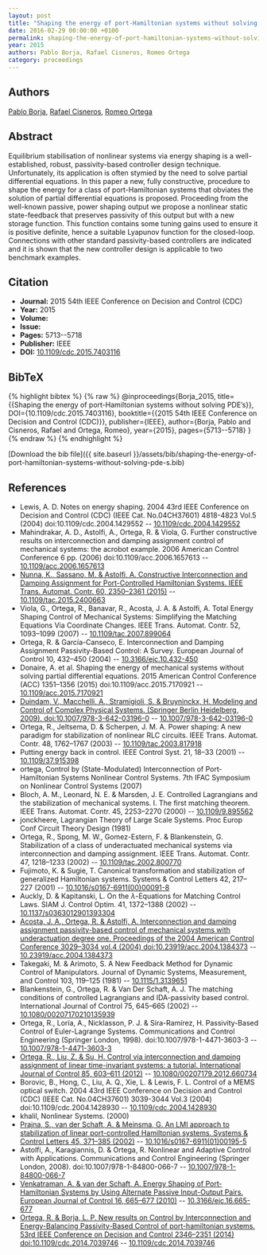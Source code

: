 ```yaml
---
layout: post
title: "Shaping the energy of port-Hamiltonian systems without solving PDE's"
date: 2016-02-29 00:00:00 +0100
permalink: shaping-the-energy-of-port-hamiltonian-systems-without-solving-pde-s
year: 2015
authors: Pablo Borja, Rafael Cisneros, Romeo Ortega
category: proceedings
---
```

 
## Authors
[Pablo Borja](authors/luis-pablo-borja), [Rafael Cisneros](authors/rafael-cisneros), [Romeo Ortega](authors/romeo-ortega)
 
## Abstract
Equilibrium stabilisation of nonlinear systems via energy shaping is a well-established, robust, passivity-based controller design technique. Unfortunately, its application is often stymied by the need to solve partial differential equations. In this paper a new, fully constructive, procedure to shape the energy for a class of port-Hamiltonian systems that obviates the solution of partial differential equations is proposed. Proceeding from the well-known passive, power shaping output we propose a nonlinear static state-feedback that preserves passivity of this output but with a new storage function. This function contains some tuning gains used to ensure it is positive definite, hence a suitable Lyapunov function for the closed-loop. Connections with other standard passivity-based controllers are indicated and it is shown that the new controller design is applicable to two benchmark examples.
 
## Citation
- **Journal:** 2015 54th IEEE Conference on Decision and Control (CDC)
- **Year:** 2015
- **Volume:** 
- **Issue:** 
- **Pages:** 5713--5718
- **Publisher:** IEEE
- **DOI:** [10.1109/cdc.2015.7403116](https://doi.org/10.1109/cdc.2015.7403116)
 
## BibTeX
{% highlight bibtex %}
{% raw %}
@inproceedings{Borja_2015,
  title={{Shaping the energy of port-Hamiltonian systems without solving PDE’s}},
  DOI={10.1109/cdc.2015.7403116},
  booktitle={{2015 54th IEEE Conference on Decision and Control (CDC)}},
  publisher={IEEE},
  author={Borja, Pablo and Cisneros, Rafael and Ortega, Romeo},
  year={2015},
  pages={5713--5718}
}
{% endraw %}
{% endhighlight %}
 
[Download the bib file]({{ site.baseurl }}/assets/bib/shaping-the-energy-of-port-hamiltonian-systems-without-solving-pde-s.bib)
 
## References
- Lewis, A. D. Notes on energy shaping. 2004 43rd IEEE Conference on Decision and Control (CDC) (IEEE Cat. No.04CH37601) 4818-4823 Vol.5 (2004) doi:10.1109/cdc.2004.1429552 -- [10.1109/cdc.2004.1429552](https://doi.org/10.1109/cdc.2004.1429552)
- Mahindrakar, A. D., Astolfi, A., Ortega, R. & Viola, G. Further constructive results on interconnection and damping assignment control of mechanical systems: the acrobot example. 2006 American Control Conference 6 pp. (2006) doi:10.1109/acc.2006.1657613 -- [10.1109/acc.2006.1657613](https://doi.org/10.1109/acc.2006.1657613)
- [Nunna, K., Sassano, M. & Astolfi, A. Constructive Interconnection and Damping Assignment for Port-Controlled Hamiltonian Systems. IEEE Trans. Automat. Contr. 60, 2350–2361 (2015)](constructive-interconnection-and-damping-assignment-for-port-controlled-hamiltonian-systems) -- [10.1109/tac.2015.2400663](https://doi.org/10.1109/tac.2015.2400663)
- Viola, G., Ortega, R., Banavar, R., Acosta, J. A. & Astolfi, A. Total Energy Shaping Control of Mechanical Systems: Simplifying the Matching Equations Via Coordinate Changes. IEEE Trans. Automat. Contr. 52, 1093–1099 (2007) -- [10.1109/tac.2007.899064](https://doi.org/10.1109/tac.2007.899064)
- Ortega, R. & García-Canseco, E. Interconnection and Damping Assignment Passivity-Based Control: A Survey. European Journal of Control 10, 432–450 (2004) -- [10.3166/ejc.10.432-450](https://doi.org/10.3166/ejc.10.432-450)
- Donaire, A. et al. Shaping the energy of mechanical systems without solving partial differential equations. 2015 American Control Conference (ACC) 1351–1356 (2015) doi:10.1109/acc.2015.7170921 -- [10.1109/acc.2015.7170921](https://doi.org/10.1109/acc.2015.7170921)
- [Duindam, V., Macchelli, A., Stramigioli, S. & Bruyninckx, H. Modeling and Control of Complex Physical Systems. (Springer Berlin Heidelberg, 2009). doi:10.1007/978-3-642-03196-0](modeling-and-control-of-complex-physical-systems) -- [10.1007/978-3-642-03196-0](https://doi.org/10.1007/978-3-642-03196-0)
- Ortega, R., Jeltsema, D. & Scherpen, J. M. A. Power shaping: A new paradigm for stabilization of nonlinear RLC circuits. IEEE Trans. Automat. Contr. 48, 1762–1767 (2003) -- [10.1109/tac.2003.817918](https://doi.org/10.1109/tac.2003.817918)
- Putting energy back in control. IEEE Control Syst. 21, 18–33 (2001) -- [10.1109/37.915398](https://doi.org/10.1109/37.915398)
- ortega, Control by (State-Modulated) Interconnection of Port-Hamiltonian Systems Nonlinear Control Systems. 7th IFAC Symposium on Nonlinear Control Systems (2007)
- Bloch, A. M., Leonard, N. E. & Marsden, J. E. Controlled Lagrangians and the stabilization of mechanical systems. I. The first matching theorem. IEEE Trans. Automat. Contr. 45, 2253–2270 (2000) -- [10.1109/9.895562](https://doi.org/10.1109/9.895562)
- jonckheere, Lagrangian Theory of Large Scale Systems. Proc Europ Conf Circuit Theory Design (1981)
- Ortega, R., Spong, M. W., Gomez-Estern, F. & Blankenstein, G. Stabilization of a class of underactuated mechanical systems via interconnection and damping assignment. IEEE Trans. Automat. Contr. 47, 1218–1233 (2002) -- [10.1109/tac.2002.800770](https://doi.org/10.1109/tac.2002.800770)
- Fujimoto, K. & Sugie, T. Canonical transformation and stabilization of generalized Hamiltonian systems. Systems &amp; Control Letters 42, 217–227 (2001) -- [10.1016/s0167-6911(00)00091-8](https://doi.org/10.1016/s0167-6911(00)00091-8)
- Auckly, D. & Kapitanski, L. On the $\lambda$-Equations for Matching Control Laws. SIAM J. Control Optim. 41, 1372–1388 (2002) -- [10.1137/s0363012901393304](https://doi.org/10.1137/s0363012901393304)
- [Acosta, J. A., Ortega, R. & Astolfi, A. Interconnection and damping assignment passivity-based control of mechanical systems with underactuation degree one. Proceedings of the 2004 American Control Conference 3029–3034 vol.4 (2004) doi:10.23919/acc.2004.1384373](interconnection-and-damping-assignment-passivity-based-control-of-mechanical-systems-with-underactuation-degree-one) -- [10.23919/acc.2004.1384373](https://doi.org/10.23919/acc.2004.1384373)
- Takegaki, M. & Arimoto, S. A New Feedback Method for Dynamic Control of Manipulators. Journal of Dynamic Systems, Measurement, and Control 103, 119–125 (1981) -- [10.1115/1.3139651](https://doi.org/10.1115/1.3139651)
- Blankenstein, G., Ortega, R. & Van Der Schaft, A. J. The matching conditions of controlled Lagrangians and IDA-passivity based control. International Journal of Control 75, 645–665 (2002) -- [10.1080/00207170210135939](https://doi.org/10.1080/00207170210135939)
- Ortega, R., Loría, A., Nicklasson, P. J. & Sira-Ramírez, H. Passivity-Based Control of Euler-Lagrange Systems. Communications and Control Engineering (Springer London, 1998). doi:10.1007/978-1-4471-3603-3 -- [10.1007/978-1-4471-3603-3](https://doi.org/10.1007/978-1-4471-3603-3)
- [Ortega, R., Liu, Z. & Su, H. Control via interconnection and damping assignment of linear time-invariant systems: a tutorial. International Journal of Control 85, 603–611 (2012)](control-via-interconnection-and-damping-assignment-of-linear-time-invariant-systems-a-tutorial) -- [10.1080/00207179.2012.660734](https://doi.org/10.1080/00207179.2012.660734)
- Borovic, B., Hong, C., Liu, A. Q., Xie, L. & Lewis, F. L. Control of a MEMS optical switch. 2004 43rd IEEE Conference on Decision and Control (CDC) (IEEE Cat. No.04CH37601) 3039-3044 Vol.3 (2004) doi:10.1109/cdc.2004.1428930 -- [10.1109/cdc.2004.1428930](https://doi.org/10.1109/cdc.2004.1428930)
- khalil, Nonlinear Systems. (2000)
- [Prajna, S., van der Schaft, A. & Meinsma, G. An LMI approach to stabilization of linear port-controlled Hamiltonian systems. Systems &amp; Control Letters 45, 371–385 (2002)](an-lmi-approach-to-stabilization-of-linear-port-controlled-hamiltonian-systems) -- [10.1016/s0167-6911(01)00195-5](https://doi.org/10.1016/s0167-6911(01)00195-5)
- Astolfi, A., Karagiannis, D. & Ortega, R. Nonlinear and Adaptive Control with Applications. Communications and Control Engineering (Springer London, 2008). doi:10.1007/978-1-84800-066-7 -- [10.1007/978-1-84800-066-7](https://doi.org/10.1007/978-1-84800-066-7)
- [Venkatraman, A. & van der Schaft, A. Energy Shaping of Port-Hamiltonian Systems by Using Alternate Passive Input-Output Pairs. European Journal of Control 16, 665–677 (2010)](energy-shaping-of-port-hamiltonian-systems-by-using-alternate-passive-input-output-pairs) -- [10.3166/ejc.16.665-677](https://doi.org/10.3166/ejc.16.665-677)
- [Ortega, R. & Borja, L. P. New results on Control by Interconnection and Energy-Balancing Passivity-Based Control of port-hamiltonian systems. 53rd IEEE Conference on Decision and Control 2346–2351 (2014) doi:10.1109/cdc.2014.7039746](new-results-on-control-by-interconnection-and-energy-balancing-passivity-based-control-of-port-hamiltonian-systems) -- [10.1109/cdc.2014.7039746](https://doi.org/10.1109/cdc.2014.7039746)

